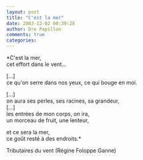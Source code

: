 ```yaml
---
layout: post
title: "C'est la mer"
date: 2003-12-02 00:39:28
author: Dre Papillon
comments: true
categories: 
---
```



*C'est la mer,<br />
cet effort dans le vent...

[...]<br />
ce qu'on serre dans nos yeux, ce qui bouge en moi.

[...]<br />
on aura ses perles, ses racines, sa grandeur,<br />
[...]<br />
les entrées de mon corps, on ira,<br />
un morceau de fruit, une lenteur,

et ce sera la mer,<br />
ce goût resté à des endroits.*

Tributaires du vent (Régine Foloppe Ganne)